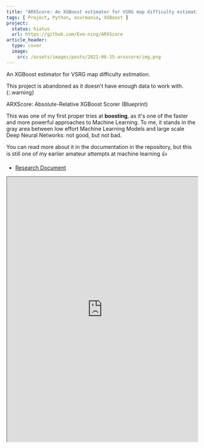 ```yaml
---
title: "ARXScore: An XGBoost estimator for VSRG map difficulty estimation"
tags: [ Project, Python, osu!mania, XGBoost ]
project:
  status: hiatus
  url: https://github.com/Eve-ning/ARXScore
article_header:
  type: cover
  image:
    src: /assets/images/posts/2021-06-15-arxscore/img.png
---
```


An XGBoost estimator for VSRG map difficulty estimation.

<!--more-->

This project is abandoned as it doesn't have enough data to work with.
{:.warning}

ARXScore: Absolute-Relative XGBoost Scorer (Blueprint)

This was one of my first proper tries at **boosting**, as it's one of the faster
and more powerful approaches to Machine Learning. To me, it stands in the gray
area between low effort Machine Learning Models and large scale Deep Neural
Networks: not good, but not bad.

You can read more about it in the documentation in the repository, but this is
still one of my earlier amateur attempts at machine learning :+1:

- [Research Document](https://github.com/Eve-ning/ARXScore/blob/master/journal.pdf)

<iframe src="https://docs.google.com/gview?url=https://raw.githubusercontent.com/Eve-ning/ARXScore/master/journal.pdf&embedded=true"
style="width:100%;
height:700px;"></iframe>

